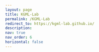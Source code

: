 ```yaml
---
layout: page
title: KGML-Lab
permalink: /KGML-Lab
redirect_to: https://kgml-lab.github.io/
description: 
nav: true
nav_order: 6
horizontal: false
---
```

